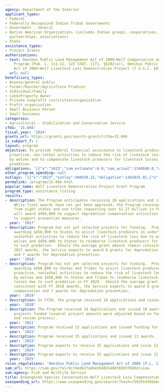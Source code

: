 ```yaml
---
agency: Department of the Interior
applicant_types:
- Federal
- Federally Recognized Indian Tribal Governments
- Government - General
- Native American Organizations (includes Indian groups, cooperatives, corporations,
  partnerships, associations)
- State
assistance_types:
- Project Grants
authorizations:
- text: Omnibus Public Land Management Act of 2009—Wolf Compensation and Prevention
    Program (Pub. L. 111-11, 123 STAT. 1171, §6202(a)), Omnibus Public Land Management
    Act of 2009—Wolf Livestock Loss Demonstration Project (7 U.S.C. §8351 note).
  url: null
beneficiary_types:
- Anyone/general public
- Farmer/Rancher/Agriculture Producer
- Individual/Family
- Land/Property Owner
- Private nonprofit institution/organization
- Profit organization
- Small Business Person
- Small business
categories:
- Agricultural - Stabilization and Conservation Service
cfda: '15.666'
fiscal_year: '2024'
grants_url: https://grants.gov/search-grants?cfda=15.666
is_subpart_f: 1
layout: program
objective: To provide federal financial assistance to livestock producers undertaking
  proactive, non-lethal activities to reduce the risk of livestock loss due to predation
  by wolves and to compensate livestock producers for livestock losses due to such
  predation.
obligations: '[{"x":"2023","sam_estimate":0.0,"sam_actual":1348848.0,"usa_spending_actual":1348847.53},{"x":"2024","sam_estimate":0.0,"sam_actual":900000.0,"usa_spending_actual":276675.39},{"x":"2025","sam_estimate":0.0,"sam_actual":900000.0,"usa_spending_actual":0.0}]'
other_program_spending: null
outlays: '[{"x":"2023","outlay":480939.22,"obligation":1492835.0},{"x":"2024","outlay":105882.03,"obligation":307165.0},{"x":"2025","outlay":0.0,"obligation":0.0}]'
permalink: /program/15.666.html
popular_name: Wolf Livestock Demonstration Project Grant Program
program_type: assistance_listing
results:
- description: The Program anticipates receiving 20 applications and issuing 13 grants.
    While final awards have not yet been approved, the Program received 18 proposals
    from eight states and one tribe requesting over $1.27 million in funds.  The Service
    will award $450,000 to support depredation compensation activities and $450,000
    to support prevention measures.
  year: '2017'
- description: Program has not yet selected projects for funding.  Program anticipates
    awarding $450,000 to States to assist livestock producers in undertaking proactive,
    nonlethal activities to reduce the risk of livestock loss due to predation by
    wolves and $450,000 to States to reimburse livestock producers for losses due
    to such predation.  Should the average grant amount remain consistent with FY
    2017 awards, the Service expects to award 8 grants for depredation compensation
    and 7 awards for depredation prevention.
  year: '2018'
- description: Program has not yet selected projects for funding.  Program anticipates
    awarding $450,000 to States and Tribes to assist livestock producers in undertaking
    proactive, nonlethal activities to reduce the risk of livestock loss due to predation
    by wolves and $450,000 to States and Tribes to reimburse livestock producers for
    losses due to such predation in FY 2020.  Should the average grant amount remain
    consistent with FY 2018 awards, the Service expects to award 8 grants for depredation
    compensation and 7 awards for depredation prevention.
  year: '2019'
- description: In FY20, the program received 18 applications and issued 18 awards.
  year: '2020'
- description: The Program received 14 Applications and issued 10 awards with all
    projects funded (several project amounts were adjusted based on funds available
    and review process).
  year: '2021'
- description: Program received 13 applications and issued funding for 10 awards.
  year: '2022'
- description: Program received 15 applications and issued 13 awards.
  year: '2023'
- description: Program expects to receive 15 applications and issue 12 awards.
  year: '2024'
- description: Program expects to receive 15 applications and issue 12 awards.
  year: '2025'
rules_regulations: 'Omnibus Public Land Management Act of 2009 (P.L. 111-11) '
sam_url: https://sam.gov/fal/6c74ed62fa664264855406f6993f0d0d/view
sub-agency: Fish and Wildlife Service
title: Endangered Species Conservation-Wolf Livestock Loss Compensation and Prevention
usaspending_url: https://www.usaspending.gov/search/?hash=759255456beb4382695ae51d5775cd2b
---
```

